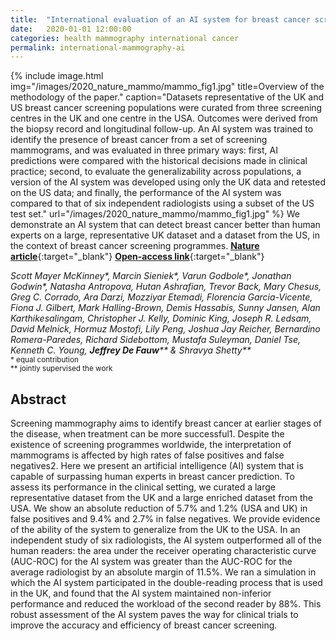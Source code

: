 ```yaml
---
title:  "International evaluation of an AI system for breast cancer screening"
date:   2020-01-01 12:00:00
categories: health mammography international cancer
permalink: international-mammography-ai
---
```


{% include image.html img="/images/2020_nature_mammo/mammo_fig1.jpg" title=Overview of the methodology of the paper." caption="Datasets representative of the UK and US breast cancer screening populations were curated from three screening centres in the UK and one centre in the USA. Outcomes were derived from the biopsy record and longitudinal follow-up. An AI system was trained to identify the presence of breast cancer from a set of screening mammograms, and was evaluated in three primary ways: first, AI predictions were compared with the historical decisions made in clinical practice; second, to evaluate the generalizability across populations, a version of the AI system was developed using only the UK data and retested on the US data; and finally, the performance of the AI system was compared to that of six independent radiologists using a subset of the US test set."  url="/images/2020_nature_mammo/mammo_fig1.jpg" %} 
We demonstrate an AI system that can detect breast cancer better than human experts on a large, representative UK dataset and a dataset from the US, in the context of breast cancer screening programmes.
[**Nature article**](https://www.nature.com/articles/s41586-019-1799-6){:target="_blank"}
[**Open-access link**](https://rdcu.be/bZMTy){:target="_blank"}  

_Scott Mayer McKinney*, Marcin Sieniek*, Varun Godbole*, Jonathan Godwin*, Natasha Antropova, Hutan Ashrafian, Trevor Back, Mary Chesus, Greg C. Corrado, Ara Darzi, Mozziyar Etemadi, Florencia Garcia-Vicente, Fiona J. Gilbert, Mark Halling-Brown, Demis Hassabis, Sunny Jansen, Alan Karthikesalingam, Christopher J. Kelly, Dominic King, Joseph R. Ledsam, David Melnick, Hormuz Mostofi, Lily Peng, Joshua Jay Reicher, Bernardino Romera-Paredes, Richard Sidebottom, Mustafa Suleyman, Daniel Tse, Kenneth C. Young, **Jeffrey De Fauw**** & Shravya Shetty**_  
<sup>\* equal contribution <br/>
\** jointly supervised the work</sup>

## Abstract

Screening mammography aims to identify breast cancer at earlier stages of the disease, when treatment can be more successful1. Despite the existence of screening programmes worldwide, the interpretation of mammograms is affected by high rates of false positives and false negatives2. Here we present an artificial intelligence (AI) system that is capable of surpassing human experts in breast cancer prediction. To assess its performance in the clinical setting, we curated a large representative dataset from the UK and a large enriched dataset from the USA. We show an absolute reduction of 5.7% and 1.2% (USA and UK) in false positives and 9.4% and 2.7% in false negatives. We provide evidence of the ability of the system to generalize from the UK to the USA. In an independent study of six radiologists, the AI system outperformed all of the human readers: the area under the receiver operating characteristic curve (AUC-ROC) for the AI system was greater than the AUC-ROC for the average radiologist by an absolute margin of 11.5%. We ran a simulation in which the AI system participated in the double-reading process that is used in the UK, and found that the AI system maintained non-inferior performance and reduced the workload of the second reader by 88%. This robust assessment of the AI system paves the way for clinical trials to improve the accuracy and efficiency of breast cancer screening.
